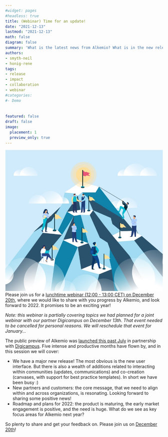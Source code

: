 ```yaml
---
#widget: pages
#headless: true
title: (Webinar) Time for an update!
date: "2021-12-13"
lastmod: "2021-12-13"
math: false
diagram: false
summary: 'What is the latest news from Alkemio? What is in the new release? 5 months after our public preview launch, it is time for an update!'
authors:
- smyth-neil
- honig-rene
tags:
- release
- impact
- collaboration
- webinar
#categories:
#- Demo


featured: false
draft: false
image:
  placement: 1
  preview_only: true
---
```

![](./header.jpg)
Please join us for a [lunchtime webinar (12:00 - 13:00 CET) on December 20th](https://www.linkedin.com/events/6875096263688380416/about/), where we would like to share with you progress by Alkemio, and look forward to 2022. It promises to be an exciting year!

_Note: this webinar is partially covering topics we had planned for a joint webinar with our partner Digicampus on December 13th. That event needed to be cancelled for personal reasons. We will reschedule that event for January..._

The public preview of Alkemio was [launched this past July](https://alkemio.foundation/post/2021-07-public-preview/) in partnership with [Digicampus](https://digicampus.tech). Five intense and productive months have flown by, and in this session we will cover:
- We have a major new release! The most obvious is the new user interface. But there is also a wealth of additions related to interacting within communities (updates, communications) and co-creation (canvases, with support for best practice templates). In short we have been busy :)
- New partners and customers: the core message, that we need to align within and across organizations, is resonating. Looking forward to sharing some positive news!
- Roadmap and plans for 2022: the product is maturing, the early market engagement is positive, and the need is huge. What do we see as key focus areas for Alkemio next year?

So plenty to share and get your feedback on. Please join us on [December 20th](https://www.linkedin.com/events/6875096263688380416/about/)!






